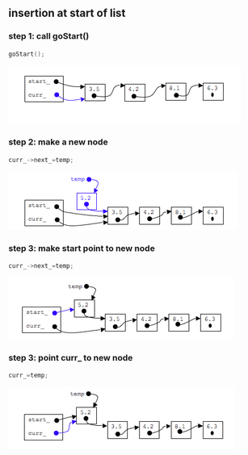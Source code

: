 ## insertion at start of list

### step 1: call goStart()

```c
goStart();
```

![goStart(): step 1](../assets/gostart.png)

### step 2: make a new node

```c
curr_->next_=temp;
```

![insertFront: step 2](../assets/linkedlist6a.png)

### step 3: make start point to new node


```c
curr_->next_=temp;
```
![insertFront: step 3](../assets/linkedlist6b.png)

### step 3: point curr_ to new node

```c
curr_=temp;
```
![insertFront: step 4](../assets/linkedlist6c.png)

